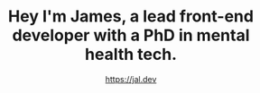 <h1 align="center">Hey I'm James, a lead front-end developer with a PhD in mental health tech.</h1>
<!--
<p align="center">
  <a href="https://jamesalexanderlee.co.uk" target="_blank"><img align="center" src="https://jamesalexanderlee.co.uk/img/icons/react.svg" width="32" height="32" /></a>
  <a href="https://jamesalexanderlee.co.uk" target="_blank"><img align="center" src="https://jamesalexanderlee.co.uk/img/icons/html5.svg" width="32" height="32" /></a>
  <a href="https://jamesalexanderlee.co.uk" target="_blank"><img align="center" src="https://jamesalexanderlee.co.uk/img/icons/css3.svg" width="32" height="32" /></a>
  <a href="https://jamesalexanderlee.co.uk" target="_blank"><img align="center" src="https://jamesalexanderlee.co.uk/img/icons/sass.svg" width="32" height="32" /></a>
  <a href="https://jamesalexanderlee.co.uk" target="_blank"><img align="center" src="https://jamesalexanderlee.co.uk/img/icons/js.svg" width="32" height="32" /></a>
  <a href="https://jamesalexanderlee.co.uk" target="_blank"><img align="center" src="https://jamesalexanderlee.co.uk/img/icons/php.svg" width="32" height="32" /></a>
  <a href="https://jamesalexanderlee.co.uk" target="_blank"><img align="center" src="https://jamesalexanderlee.co.uk/img/icons/mysql.svg" width="32" height="32" /></a>
  <a href="https://jamesalexanderlee.co.uk" target="_blank"><img align="center" src="https://jamesalexanderlee.co.uk/img/icons/git.svg" width="32" height="32" /></a>
  <a href="https://jamesalexanderlee.co.uk" target="_blank"><img align="center" src="https://jamesalexanderlee.co.uk/img/icons/grunt.svg" width="32" height="32" /></a>
  <a href="https://jamesalexanderlee.co.uk" target="_blank"><img align="center" src="https://jamesalexanderlee.co.uk/img/icons/cordova.svg" width="32" height="32" /></a>
  <a href="https://jamesalexanderlee.co.uk" target="_blank"><img align="center" src="https://jamesalexanderlee.co.uk/img/icons/photoshop.svg" width="32" height="32" /></a>
</p>
-->
<p align="center">
  <a href="https://jal.dev" target="_blank">https://jal.dev</a>
</p>
